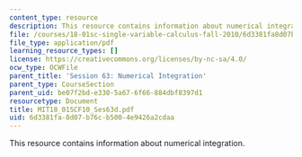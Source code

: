 ```yaml
---
content_type: resource
description: This resource contains information about numerical integration.
file: /courses/18-01sc-single-variable-calculus-fall-2010/6d3381fa8d07b76cb5004e9426a2cdaa_MIT18_01SCF10_Ses63d.pdf
file_type: application/pdf
learning_resource_types: []
license: https://creativecommons.org/licenses/by-nc-sa/4.0/
ocw_type: OCWFile
parent_title: 'Session 63: Numerical Integration'
parent_type: CourseSection
parent_uid: be07f2bd-e330-5a67-6f66-884dbf8397d1
resourcetype: Document
title: MIT18_01SCF10_Ses63d.pdf
uid: 6d3381fa-8d07-b76c-b500-4e9426a2cdaa
---
```

This resource contains information about numerical integration.
